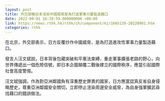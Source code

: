 ```yaml
---
layout: post
title: 外交部稱日本渲染中國威脅是為打造軍事力量製造藉口
date: 2022-09-01 16:39:59.000000000 +08:00
link: https://news.rthk.hk/rthk/ch/component/k2/1665139-20220901.htm
categories: rthk
---
```


在北京，外交部表示，日方反覆炒作中國威脅，是為打造進攻性軍事力量製造藉口。

發言人汪文斌說，日本背後包藏突破和平憲法束縛，重走軍事擴張老路的野心，向世界傳遞出一個危險信號，即日本企圖顛覆二戰後建立的國際秩序，應當引起國際社會高度警惕。

汪文斌強調，作為對亞洲鄰國負有深重歷史罪責的國家，日方應當認真反省自身侵略歷史，尊重亞洲鄰國安全關切，立即停止渲染周邊安全威脅，為自身強軍擴武尋找藉口的錯誤做法。
